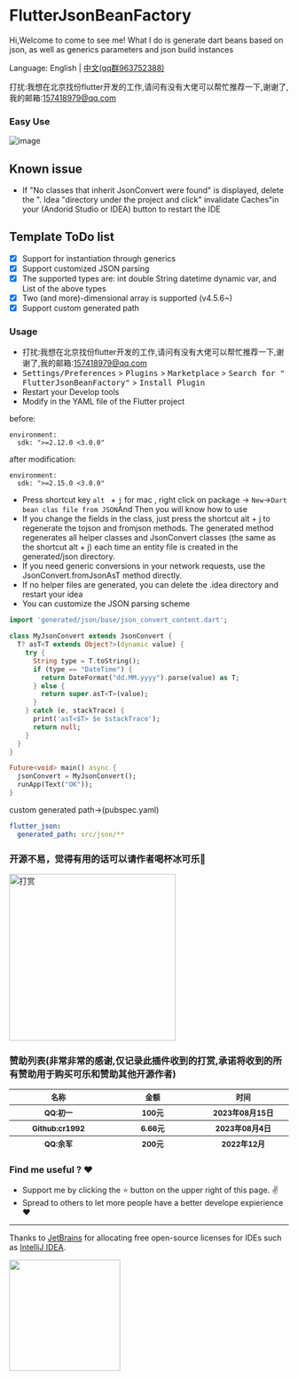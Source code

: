 # FlutterJsonBeanFactory

Hi,Welcome to come to see me!
What I do is generate dart beans based on json, as well as generics parameters and json build instances

Language: English | [中文(qq群963752388)](https://juejin.cn/post/7030739002969817118/)

打扰:我想在北京找份flutter开发的工作,请问有没有大佬可以帮忙推荐一下,谢谢了,我的邮箱:157418979@qq.com

### Easy Use

![image](.github/beantojson_factory.gif)

## Known issue

- If "No classes that inherit JsonConvert were found" is displayed, delete the ". Idea "directory under the project and
  click" invalidate Caches"in your (Andorid Studio or IDEA) button to restart the IDE

## Template ToDo list

- [x] Support for instantiation through generics
- [x] Support customized JSON parsing
- [x] The supported types are: int double String datetime dynamic var, and List of the above types
- [x] Two (and more)-dimensional array is supported (v4.5.6~)
- [x] Support custom generated path

<!-- Plugin description -->

### Usage

* 打扰:我想在北京找份flutter开发的工作,请问有没有大佬可以帮忙推荐一下,谢谢了,我的邮箱:157418979@qq.com
* <kbd>Settings/Preferences</kbd> > <kbd>Plugins</kbd> > <kbd>Marketplace</kbd> > <kbd>Search for "
  FlutterJsonBeanFactory"</kbd> >
  <kbd>Install Plugin</kbd>
* Restart your Develop tools
* Modify in the YAML file of the Flutter project

before:

```
environment:
  sdk: ">=2.12.0 <3.0.0"
```

after modification:

```
environment:
  sdk: ">=2.15.0 <3.0.0"
```

* Press shortcut key `alt ` + `j` for mac , right click on package -> `New`->`Dart bean clas file from JSON`And Then you
  will know how to use
* If you change the fields in the class, just press the shortcut alt + j to regenerate the tojson and fromjson methods.
  The generated method regenerates all helper classes and JsonConvert classes (the same as the shortcut alt + j) each
  time an entity file is created in the generated/json directory.
* If you need generic conversions in your network requests, use the JsonConvert.fromJsonAsT<T> method directly.
* If no helper files are generated, you can delete the .idea directory and restart your idea
* You can customize the JSON parsing scheme

```dart
import 'generated/json/base/json_convert_content.dart';

class MyJsonConvert extends JsonConvert {
  T? asT<T extends Object?>(dynamic value) {
    try {
      String type = T.toString();
      if (type == "DateTime") {
        return DateFormat("dd.MM.yyyy").parse(value) as T;
      } else {
        return super.asT<T>(value);
      }
    } catch (e, stackTrace) {
      print('asT<$T> $e $stackTrace');
      return null;
    }
  }
}

Future<void> main() async {
  jsonConvert = MyJsonConvert();
  runApp(Text("OK"));
}
```

custom generated path->(pubspec.yaml)

```yaml 
flutter_json:
  generated_path: src/json/**
```

<!-- Plugin description end -->

### 开源不易，觉得有用的话可以请作者喝杯冰可乐🥤

<img src="https://github.com/fluttercandies/FlutterJsonBeanFactory/blob/master/wechat_pay.png" width = "300" height = "300" alt="打赏"/>

### 赞助列表(非常非常的感谢,仅记录此插件收到的打赏,承诺将收到的所有赞助用于购买可乐和赞助其他开源作者)

<table>
  <thead>
    <tr>
      <th align="center" style="width: 180px;">
          <sub>名称</sub><br>
      </th>
      <th align="center" style="width: 180px;">
          <sub>金额</sub><br>
      </th>
      <th align="center" style="width: 180px;">
          <sub>时间</sub><br>
      </th>
    </tr>
    <tr>
      <th align="center" style="width: 180px;">
          <sub>QQ:初一</sub><br>
      </th>
      <th align="center" style="width: 180px;">
          <sub>100元</sub>
      </th>
      <th align="center" style="width: 180px;">
          <sub>2023年08月15日</sub>
      </th>
    </tr>
    <tr>
      <th align="center" style="width: 180px;">
          <sub>Github:cr1992</sub><br>
      </th>
       <th align="center" style="width: 180px;">
          <sub>6.66元</sub>
      </th>
       <th align="center" style="width: 180px;">
          <sub>2023年08月4日</sub>
      </th>
    </tr>
    <tr>
     <th align="center" style="width: 180px;">
          <sub>QQ:余军</sub><br>
      </th>
     <th align="center" style="width: 180px;">
          <sub>200元</sub>
      </th>
     <th align="center" style="width: 180px;">
          <sub>2022年12月</sub>
      </th>
    </tr>

  </thead>
</table>

### Find me useful ? :heart:

* Support me by clicking the :star: button on the upper right of this page. :v:
* Spread to others to let more people have a better develope expierience :heart:

---
Thanks to [JetBrains](https://www.jetbrains.com/?from=fluttercandies) for allocating free open-source licenses for IDEs
such as [IntelliJ IDEA](https://www.jetbrains.com/idea/?from=fluttercandies).

[<img src=".github/jetbrains-variant.png" width="200"/>](https://www.jetbrains.com/?from=fluttercandies)